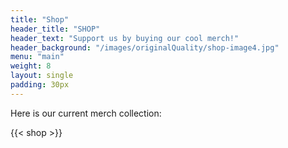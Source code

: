 ```yaml
---
title: "Shop"
header_title: "SHOP"
header_text: "Support us by buying our cool merch!"
header_background: "/images/originalQuality/shop-image4.jpg"
menu: "main"
weight: 8
layout: single
padding: 30px
---
```

Here is our current merch collection:

{{< shop >}}


